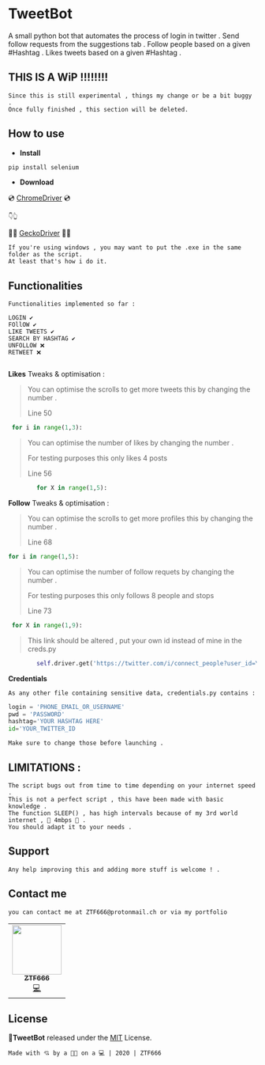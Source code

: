 # TweetBot

A small python bot that automates the process of login in twitter .
Send follow requests from the suggestions tab .
Follow people based on a given #Hashtag .
Likes tweets based on a given #Hashtag .


## THIS IS A WiP !!!!!!!!

```
Since this is still experimental , things my change or be a bit buggy .
Once fully finished , this section will be deleted.
```

## How to use

- **Install**

```python
pip install selenium
```

- **Download**


 💿 [ChromeDriver](http://chromedriver.chromium.org/) 💿 
```
👇👆
```
🦊🦎 [GeckoDriver](https://github.com/mozilla/geckodriver/releases) 🦎🦊

``` 
If you're using windows , you may want to put the .exe in the same folder as the script.
At least that's how i do it.
```

## Functionalities

```
Functionalities implemented so far :

LOGIN ✔️
FOllOW ✔️
LIKE TWEETS ✔️
SEARCH BY HASHTAG ✔️
UNFOLLOW ❌
RETWEET ❌


```

**Likes**
Tweaks & optimisation :

>  <p>You can optimise the scrolls to get more tweets this by changing the number . </p>
> <p>Line 50</p>

```python
 for i in range(1,3):
```
>  <p>You can optimise the number of likes by changing the number . </p>
>  <p>For testing purposes this only likes 4 posts </p>
> <p>Line 56</p>

```python
        for X in range(1,5):
```


**Follow**
Tweaks & optimisation :

>  <p>You can optimise the scrolls to get more profiles this by changing the number . </p>
> <p>Line 68</p>

```python
for i in range(1,5):
```

>  <p>You can optimise the number of follow requets by changing the number . </p>
>  <p>For testing purposes this only follows 8 people and stops </p>
> <p>Line 73</p>

```python
 for X in range(1,9):
```

>  <p> This link should be altered , put your own id instead of mine in the creds.py </p>
```python
        self.driver.get('https://twitter.com/i/connect_people?user_id=YOUR_PROFILE_ID_GOES_HERE')
```

**Credentials**

```
As any other file containing sensitive data, credentials.py contains :
```

```python
login = 'PHONE_EMAIL_OR_USERNAME'
pwd = 'PASSWORD'
hashtag='YOUR HASHTAG HERE'
id='YOUR_TWITTER_ID
```

```
Make sure to change those before launching .
```

## LIMITATIONS :

```
The script bugs out from time to time depending on your internet speed .
This is not a perfect script , this have been made with basic knowledge .
The function SLEEP() , has high intervals because of my 3rd world internet , 💛 4mbps 💛 .
You should adapt it to your needs .
```

## Support

```
Any help improving this and adding more stuff is welcome ! .
```

## Contact me

```
you can contact me at ZTF666@protonmail.ch or via my portfolio
```
<table>
  <tr>
    <td align="center"><a href="https://ztfportfolio.web.app/"><img src="https://avatars1.githubusercontent.com/u/32502988?v=4" width="100px;" alt=""/><br /><sub><b>ZTF666</b></sub></a><br /><a href="https://github.com/ZTF666/Twitter-bot" title="Code">💻</a> </td>
  </tr>
</table>

## License

**🐤TweetBot** released under the [MIT](LICENSE) License.

```
Made with 💘 by a 👨‍💻 on a 💻 | 2020 | ZTF666

``` 